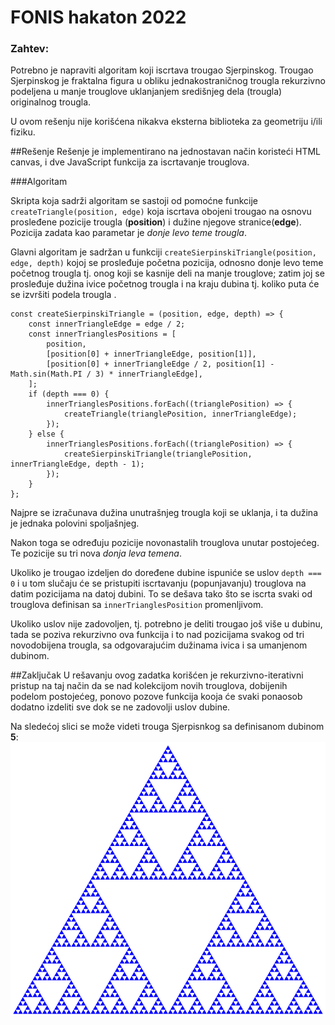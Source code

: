 # FONIS hakaton 2022

### Zahtev:
Potrebno je napraviti algoritam koji iscrtava trougao Sjerpinskog. Trougao Sjerpinskog je fraktalna figura u obliku jednakostraničnog 
trougla rekurzivno podeljena u manje trouglove uklanjanjem središnjeg dela (trougla) originalnog trougla.

U ovom rešenju nije korišćena nikakva eksterna biblioteka za geometriju i/ili fiziku.

##Rešenje
Rešenje je implementirano na jednostavan način koristeći HTML canvas, i dve JavaScript funkcija za iscrtavanje trouglova.

###Algoritam

Skripta koja sadrži algoritam se sastoji od pomoćne funkcije `createTriangle(position, edge)` koja iscrtava obojeni trougao
na osnovu prosleđene pozicije trougla (**position**) i dužine njegove stranice(**edge**). Pozicija zadata kao parametar je *donje levo teme trougla*.

Glavni algoritam je sadržan u funkciji `createSierpinskiTriangle(position, edge, depth)` kojoj se prosleđuje
početna pozicija, odnosno donje levo teme početnog trougla tj. onog koji se kasnije deli na manje trouglove;
zatim joj se prosleđuje dužina ivice početnog trougla i na kraju dubina tj. koliko puta će se izvršiti podela trougla .

```ecmascript 6
const createSierpinskiTriangle = (position, edge, depth) => {
    const innerTriangleEdge = edge / 2; 
    const innerTrianglesPositions = [
        position,
        [position[0] + innerTriangleEdge, position[1]],
        [position[0] + innerTriangleEdge / 2, position[1] - Math.sin(Math.PI / 3) * innerTriangleEdge],
    ];
    if (depth === 0) {
        innerTrianglesPositions.forEach((trianglePosition) => {
            createTriangle(trianglePosition, innerTriangleEdge);
        });
    } else {
        innerTrianglesPositions.forEach((trianglePosition) => {
            createSierpinskiTriangle(trianglePosition, innerTriangleEdge, depth - 1);
        });
    }
};
```

Najpre se izračunava dužina unutrašnjeg trougla koji se uklanja, i ta dužina je jednaka polovini spoljašnjeg.

Nakon toga se određuju pozicije novonastalih trouglova unutar postojećeg. Te pozicije su tri nova *donja leva temena*.

Ukoliko je trougao izdeljen do doređene dubine ispuniće se uslov `depth === 0` i u tom slučaju će se pristupiti
iscrtavanju (popunjavanju) trouglova na datim pozicijama na datoj dubini. To se dešava tako što se iscrta svaki od trouglova
definisan sa `innerTrianglesPosition` promenljivom.

Ukoliko uslov nije zadovoljen, tj. potrebno je deliti trougao još više u dubinu, tada se poziva rekurzivno ova funkcija
i to nad pozicijama svakog od tri novodobijena trougla, sa odgovarajućim dužinama ivica i sa umanjenom dubinom.

##Zaključak
U rešavanju ovog zadatka korišćen je rekurzivno-iterativni pristup na taj način da se nad kolekcijom novih trouglova, 
dobijenih podelom postojećeg, ponovo pozove funkcija kooja će svaki ponaosob dodatno izdeliti sve dok se ne zadovolji uslov dubine.

Na sledećoj slici se može videti trouga Sjerpisnkog sa definisanom dubinom **5**:
![Sierpinski triangle](public/sierpinski.png)

